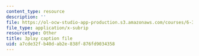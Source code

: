 ```yaml
---
content_type: resource
description: ''
file: https://ol-ocw-studio-app-production.s3.amazonaws.com/courses/6-370-the-battlecode-programming-competition-january-iap-2013/a7cde32fb40dab2e838f876fd9034358_g2NoQCEgsCM.srt
file_type: application/x-subrip
resourcetype: Other
title: 3play caption file
uid: a7cde32f-b40d-ab2e-838f-876fd9034358
---
```

